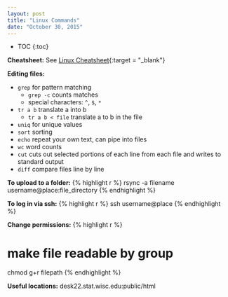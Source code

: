 ```yaml
---
layout: post
title: "Linux Commands"
date: "October 30, 2015"
---
```


* TOC
{:toc}

**Cheatsheet:**
See [Linux Cheatsheet][linux_ref]{:target = "_blank"}

**Editing files:**

* `grep` for pattern matching
  * `grep -c` counts matches
  * special characters: `^`, `$`, `*`
* `tr a b` translate a into b
  * `tr a b < file` translate a to b in the file
* `uniq` for unique values
* `sort` sorting
* `echo` repeat your own text, can pipe into files
* `wc` word counts
* `cut` cuts out selected portions of each line from each file and writes to standard output
* `diff` compare files line by line

**To upload to a folder:**
{% highlight r %}
rsync -a filename username@place:file_directory
{% endhighlight %}

**To log in via ssh:**
{% highlight r %}
ssh username@place
{% endhighlight %}

**Change permissions:**
{% highlight r %}
# make file readable by group
chmod g+r filepath
{% endhighlight %}

**Useful locations:**
desk22.stat.wisc.edu:public/html

[linux_ref]: https://drive.google.com/file/d/0B5VF_idvHAmMeXJRRWdFTFQzMEU/view?usp=sharing
